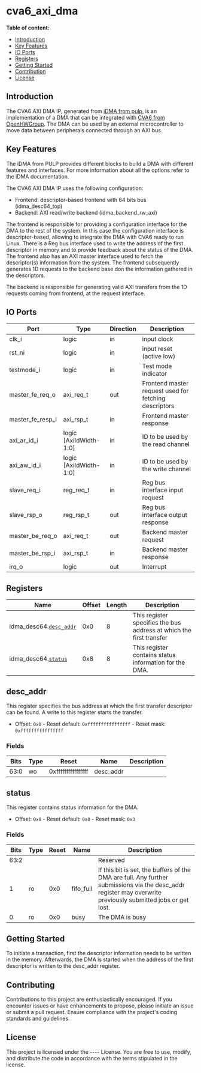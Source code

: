 # cva6_axi_dma

**Table of content:**
 - [Introduction](#item-one)
 - [Key Features](#item-two)
 - [IO Ports](#item-three)
 - [Registers](#item-four)
 - [Getting Started](#item-five)
 - [Contribution](#item-six)
 - [License](#item-seven)

 <a id="item-one"></a>
## Introduction
The CVA6 AXI DMA IP, generated from [iDMA from pulp](https://github.com/pulp-platform/iDMA), is an implementation of a DMA that can be integrated with [CVA6 from OpenHWGroup](https://github.com/openhwgroup/cva6). The DMA can be used by an external microcontroller to move data between peripherals connected through an AXI bus.

 <a id="item-two"></a>
 ## Key Features

The iDMA from PULP provides different blocks to build a DMA with different features and interfaces. For more information about all the options refer to the iDMA documentation.

The CVA6 AXI DMA IP uses the following configuration:

- Frontend: descriptor-based frontend with 64 bits bus (idma_desc64_top)
- Backend: AXI read/write backend (idma_backend_rw_axi)

The frontend is responsible for providing a configuration interface for the DMA to the rest of the system. In this case the configuration interface is descriptor-based, allowing to integrate the DMA with CVA6 ready to run Linux. There is a Reg bus interface used to write the address of the first descriptor in memory and to provide feedback about the status of the DMA. The frontend also has an AXI master interface used to fetch the descriptor(s) information from the system. The frontend subsequently generates 1D requests to the backend base don the information gathered in the descriptors.

The backend is responsible for generating valid AXI transfers from the 1D requests coming from frontend, at the request interface.

 <a id="item-three"></a>
 ## IO Ports
 
| Port                      | Type                 | Direction | Description                           |
|---------------------------|----------------------|-----------|---------------------------------------|
|clk_i                      |logic                 |in         | input clock                           |
|rst_ni                     |logic                 |in         | input reset (active low)              |
|testmode_i                 |logic                 |in         | Test mode indicator                   |
|master_fe_req_o            |axi_req_t             |out        | Frontend master request used for fetching descriptors |
|master_fe_resp_i           |axi_rsp_t             |in         | Frontend master response              |
|axi_ar_id_i                |logic [AxiIdWidth-1:0]|in         | ID to be used by the read channel     |
|axi_aw_id_i                |logic [AxiIdWidth-1:0]|in         | ID to be used by the write channel    |
|slave_req_i                |reg_req_t             |in         | Reg bus interface input request       |
|slave_rsp_o                |reg_rsp_t             |out        | Reg bus interface output response     |
|master_be_req_o            |axi_req_t             |out        | Backend master request                |
|master_be_rsp_i            |axi_rsp_t             |in         | Backend master response               |
|irq_o                      |logic                 |out        | Interrupt                             |

 <a id="item-four"></a>

 ## Registers
 | Name                                  | Offset   | Length   | Description | 
|--------------------------------------|---------|---------|--------------------------------------------------------------------| 
idma_desc64.[`desc_addr`](#desc_addr)   | 0x0      | 8        | This register specifies the bus address at which the first transfer | 
idma_desc64.[`status`](#status)         | 0x8      | 8        | This register contains status information for the DMA. | 

## desc_addr 
This register specifies the bus address at which the first transfer descriptor can be found. A write to this register starts the transfer. 
- Offset: `0x0` - Reset default: `0xffffffffffffffff` - Reset mask: `0xffffffffffffffff` 

### Fields 

| Bits | Type | Reset | Name | Description | 
|------|------|------------------|----------|--------------| 
| 63:0   | wo     | 0xffffffffffffffff | desc_addr | | 

## status 
This register contains status information for the DMA. 
- Offset: `0x8` - Reset default: `0x0` - Reset mask: `0x3` 
### Fields 

| Bits | Type | Reset | Name      | Description | 
|----|----|-----|----------------|------------------------------------------------------------------------------------------------------------------------------------------------------| 
| 63:2 |      |       |           | Reserved | 
| 1    | ro   | 0x0   | fifo_full | If this bit is set, the buffers of the DMA are full. Any further submissions via the desc_addr register may overwrite previously submitted jobs or get lost. | 
| 0    | ro   | 0x0   | busy      | The DMA is busy | 

 <a id="item-five"></a>
 ## Getting Started
 To initiate a transaction, first the descriptor information needs to be written in the memory. Afterwards, the DMA is started when the address of the first descriptor is written to the desc_addr register.

 <a id="item-six"></a> 
## Contributing
Contributions to this project are enthusiastically encouraged. If you encounter issues or have enhancements to propose, please initiate an issue or submit a pull request. Ensure compliance with the project's coding standards and guidelines.

<a id="item-seven"></a> 
## License
This project is licensed under the ---- License. You are free to use, modify, and distribute the code in accordance with the terms stipulated in the license.
